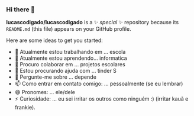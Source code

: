 ### Hi there 👋


**lucascodigado/lucascodigado** is a ✨ _special_ ✨ repository because its `README.md` (this file) appears on your GitHub profile.

Here are some ideas to get you started:

- 🔭 Atualmente estou trabalhando em ... escola
- 🌱 Atualmente estou aprendendo... informatica
- 👯 Procuro colaborar em ... projetos escolares
- 🤔 Estou procurando ajuda com ... tinder S
- 💬 Pergunte-me sobre ... depende
- 📫 Como entrar em contato comigo: ... pessoalmente (se eu lembrar)
- 😄 Pronomes: ... ele/dele
- ⚡ Curiosidade: ... eu sei irritar os outros como ninguém :) (irritar kauã e frankie).
